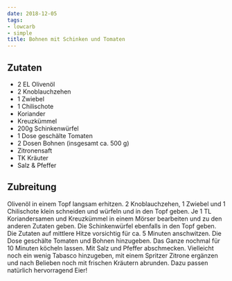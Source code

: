 ```yaml
---
date: 2018-12-05
tags:
- lowcarb
- simple
title: Bohnen mit Schinken und Tomaten
---
```


## Zutaten
- 2 EL Olivenöl
- 2 Knoblauchzehen
- 1 Zwiebel
- 1 Chilischote
- Koriander
- Kreuzkümmel
- 200g Schinkenwürfel
- 1 Dose geschälte Tomaten
- 2 Dosen Bohnen (insgesamt ca. 500 g)
- Zitronensaft
- TK Kräuter
- Salz & Pfeffer

## Zubreitung
Olivenöl in einem Topf langsam erhitzen. 2 Knoblauchzehen, 1 Zwiebel und 1 Chilischote klein schneiden und würfeln und in den Topf geben. Je 1 TL Koriandersamen und Kreuzkümmel in einem Mörser bearbeiten und zu den anderen Zutaten geben. Die Schinkenwürfel ebenfalls in den Topf geben.
Die Zutaten auf mittlere Hitze vorsichtig für ca. 5 Minuten anschwitzen. Die Dose geschälte Tomaten und Bohnen hinzugeben. Das Ganze nochmal für 10 Minuten köcheln lassen. Mit Salz und Pfeffer abschmecken. Vielleicht noch ein wenig Tabasco hinzugeben, mit einem Spritzer Zitrone ergänzen und nach Belieben noch mit frischen Kräutern abrunden. Dazu passen natürlich hervorragend Eier!
